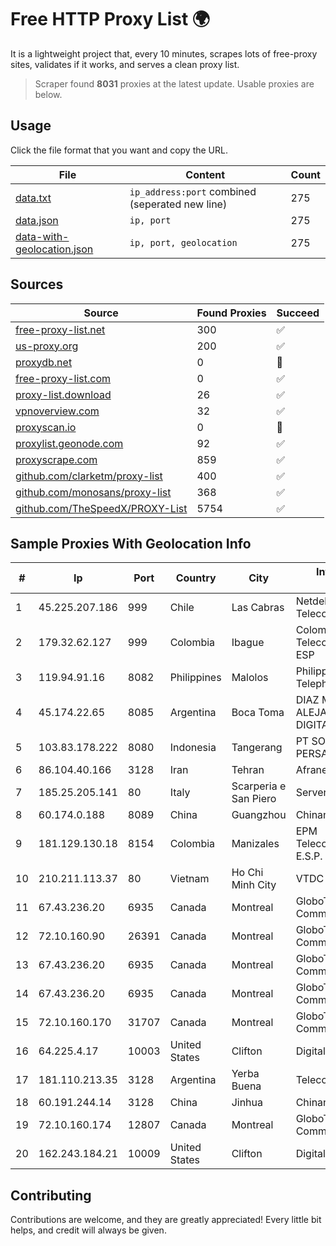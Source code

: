 
# Free HTTP Proxy List 🌍

It is a lightweight project that, every 10 minutes, scrapes lots of free-proxy sites, validates if it works, and serves a clean proxy list.


> Scraper found **8031** proxies at the latest update. Usable proxies are below.

## Usage

Click the file format that you want and copy the URL.


|File|Content|Count|
|----|-------|-----|
|[data.txt](https://raw.githubusercontent.com/themiralay/Proxy-List-World/master/data.txt)|`ip_address:port` combined (seperated new line)|275|
|[data.json](https://raw.githubusercontent.com/themiralay/Proxy-List-World/master/data.json)|`ip, port`|275|
|[data-with-geolocation.json](https://raw.githubusercontent.com/themiralay/Proxy-List-World/master/data-with-geolocation.json)|`ip, port, geolocation`|275|

## Sources

|Source|Found Proxies|Succeed|
|------|-------------|-------|
|[free-proxy-list.net](https://free-proxy-list.net)|300|✅|
|[us-proxy.org](https://www.us-proxy.org)|200|✅|
|[proxydb.net](http://proxydb.net)|0|🚫|
|[free-proxy-list.com](https://free-proxy-list.com/?page=&port=&type%5B%5D=http&type%5B%5D=https&up_time=0&search=Search)|0|✅|
|[proxy-list.download](https://www.proxy-list.download/HTTP)|26|✅|
|[vpnoverview.com](https://vpnoverview.com/privacy/anonymous-browsing/free-proxy-servers)|32|✅|
|[proxyscan.io](https://www.proxyscan.io)|0|🚫|
|[proxylist.geonode.com](https://proxylist.geonode.com/api/proxy-list?limit=300&page=1&sort_by=lastChecked&sort_type=desc&protocols=http,https)|92|✅|
|[proxyscrape.com](https://api.proxyscrape.com/v2/?request=displayproxies&protocol=http&timeout=10000&country=all&ssl=all&anonymity=all)|859|✅|
|[github.com/clarketm/proxy-list](https://raw.githubusercontent.com/clarketm/proxy-list/master/proxy-list-raw.txt)|400|✅|
|[github.com/monosans/proxy-list](https://raw.githubusercontent.com/monosans/proxy-list/main/proxies/http.txt)|368|✅|
|[github.com/TheSpeedX/PROXY-List](https://raw.githubusercontent.com/TheSpeedX/PROXY-List/master/http.txt)|5754|✅|


## Sample Proxies With Geolocation Info

|#|Ip|Port|Country|City|Internet Service Provider|
|-|--|----|-------|----|-------------------------|
|1|45.225.207.186|999|Chile|Las Cabras|Netdelsur Telecomunicaciones SPA|
|2|179.32.62.127|999|Colombia|Ibague|Colombia Telecomunicaciones S.a. ESP|
|3|119.94.91.16|8082|Philippines|Malolos|Philippine Long Distance Telephone Co.|
|4|45.174.22.65|8085|Argentina|Boca Toma|DIAZ MARCELA ALEJANDRA(PATAGONIA DIGITAL)|
|5|103.83.178.222|8080|Indonesia|Tangerang|PT SOLUSI TRIMEGAH PERSADA|
|6|86.104.40.166|3128|Iran|Tehran|Afranet|
|7|185.25.205.141|80|Italy|Scarperia e San Piero|Servereasy Italy|
|8|60.174.0.188|8089|China|Guangzhou|Chinanet|
|9|181.129.130.18|8154|Colombia|Manizales|EPM Telecomunicaciones S.A. E.S.P.|
|10|210.211.113.37|80|Vietnam|Ho Chi Minh City|VTDC|
|11|67.43.236.20|6935|Canada|Montreal|GloboTech Communications|
|12|72.10.160.90|26391|Canada|Montreal|GloboTech Communications|
|13|67.43.236.20|6935|Canada|Montreal|GloboTech Communications|
|14|67.43.236.20|6935|Canada|Montreal|GloboTech Communications|
|15|72.10.160.170|31707|Canada|Montreal|GloboTech Communications|
|16|64.225.4.17|10003|United States|Clifton|DigitalOcean, LLC|
|17|181.110.213.35|3128|Argentina|Yerba Buena|Telecom Argentina S.A.|
|18|60.191.244.14|3128|China|Jinhua|Chinanet|
|19|72.10.160.174|12807|Canada|Montreal|GloboTech Communications|
|20|162.243.184.21|10009|United States|Clifton|DigitalOcean, LLC|



## Contributing

Contributions are welcome, and they are greatly appreciated! Every
little bit helps, and credit will always be given.

